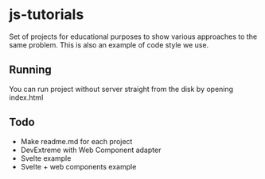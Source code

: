 # js-tutorials

Set of projects for educational purposes to show various approaches to the same problem. 
This is also an example of code style we use. 

## Running
You can run project without server straight from the disk by opening index.html


## Todo

- Make readme.md for each project
- DevExtreme with Web Component adapter
- Svelte example
- Svelte + web components example
 
